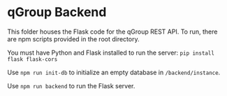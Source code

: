 # qGroup Backend

This folder houses the Flask code for the qGroup
REST API. To run, there are npm scripts provided
in the root directory.

You must have Python and Flask installed to run the server:
`pip install flask flask-cors`

Use `npm run init-db` to initialize an empty database
in `/backend/instance`.

Use `npm run backend` to run the Flask server.
